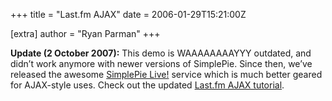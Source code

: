 +++
title = "Last.fm AJAX"
date = 2006-01-29T15:21:00Z

[extra]
author = "Ryan Parman"
+++

**Update (2 October 2007):** This demo is WAAAAAAAAYYY outdated, and didn’t work anymore with newer versions of SimplePie. Since then, we’ve released the awesome [SimplePie Live!](http://live.simplepie.org) service which is much better geared for AJAX-style uses. Check out the updated [Last.fm AJAX tutorial](/wiki/live/tutorial/lastfm).
